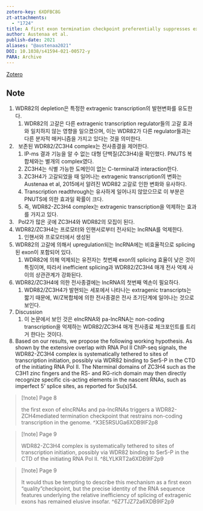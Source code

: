 ```yaml
---
zotero-key: 6XDFBC8G
zt-attachments:
  - "1724"
title: A first exon termination checkpoint preferentially suppresses extragenic transcription
author: Austenaa et al.
publish-date: 2021
aliases: "@austenaa2021"
DOI: 10.1038/s41594-021-00572-y
PARA: Archive
---
```


[Zotero](zotero://select/library/items/6XDFBC8G) 

## Note

1. WDR82의 depletion은 특정한 extragenic transcription의 발현변화를 유도한다.
	1. WDR82의 고갈은 다른 extragenic transcription regulator들의 고갈 효과와 일치하지 않는 영향을 일으켰으며, 이는 WDR82가 다른 regulator들과는 다른 분자적 매커니즘을 가지고 있다는 것을 의미한다.
2.   보존된 WDR82/ZC3H4 complex는 전사종결을 제어한다.
	1. IP-ms 결과 기능을 알 수 없는 대형 단백질(ZC3H4)을 확인했다. PNUTS 복합체와는 별개의 complex였다.
	2. ZC3H4는 식별 가능한 도메인이 없는 C-terminal과 interaction한다.
	3. ZC3H4가 고갈되었을 때 일어나는 extragenic transcription의 변화는 Austenaa et al, 2015에서 알려진 WDR82 고갈로 인한 변화와 유사하다.
	4. Transcription readthrough는 유사하게 일어나지 않았으므로 이 부분은 PNUTS에 의한 효과일 확률이 크다.
	5. 즉, WDR82-ZC3H4 complex는 extragenic transcription을 억제하는 효과를 가지고 있다.
3.   Pol2가 많은 곳에 ZC3H4와 WDR82의 모집이 된다.
4.  WDR82/ZC3H4는 프로모터와 인핸서로부터 전사되는 lncRNA를 억제한다.
	1. 인핸서와 프로모터에서 생성된
5.  WDR82의 고갈에 의해서 upregulation되는 lncRNA에는 비효율적으로 splicing된 exon이 포함되어 있다.
	1. WDR82에 의해 억제되는 유전자는 첫번째 exon의 splicing 효율이 낮은 것이 특징이며, 따라서 inefficient splicing과 WDR82/ZC3H4 매개 전사 억제 사이의 상관관계가 강화된다.
6.  WDR82/ZC3H4에 의한 전사종결에는 lncRNA의 첫번째 엑손이 필요하다.
	1. WDR82/ZC3H4가 발현되는 세포에서 나타나는 extragenic transcripts는 짧기 때문에, W/Z복합체에 의한 전사종결은 전사 초기단계에 일어나는 것으로 보인다.
7.  Discussion
	1. 이 논문에서 보인 것은 elncRNA와 pa-lncRNA는 non-coding transcription을 억제하는 WDR82/ZC3H4 매개 전사종료 체크포인트를 트리거 한다는 것이다.
8. Based on our results, we propose the following working hypothesis. As shown by the extensive overlap with RNA Pol II ChIP-seq signals, the WDR82-ZC3H4 complex is systematically tethered to sites of transcription initiation, possibly via WDR82 binding to Ser5-P in the CTD of the initiating RNA Pol II. The Nterminal domains of ZC3H4 such as the C3H1 zinc fingers and the RS- and RG-rich domain may then directly recognize specific cis-acting elements in the nascent RNAs, such as imperfect 5’ splice sites, as reported for Su(s)54.

> [!note] Page 8
> 
> the first exon of elncRNAs and pa-lncRNAs triggers a WDR82-ZCH4mediated termination checkpoint that restrains non-coding transcription in the genome.
> ^X3E5RSUGa6XDB9IF2p8

> [!note] Page 9
> 
> WDR82-ZC3H4 complex is systematically tethered to sites of transcription initiation, possibly via WDR82 binding to Ser5-P in the CTD of the initiating RNA Pol II.
> ^8LYLKRT2a6XDB9IF2p9

> [!note] Page 9
> 
> It would thus be tempting to describe this mechanism as a first exon “quality”checkpoint, but the precise identity of the RNA sequence features underlying the relative inefficiency of splicing of extragenic exons has remained elusive insofar.
> ^6Z7TJZ72a6XDB9IF2p9
